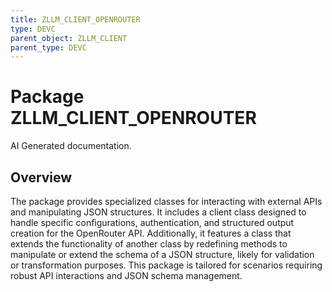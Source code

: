 ```yaml
---
title: ZLLM_CLIENT_OPENROUTER
type: DEVC
parent_object: ZLLM_CLIENT
parent_type: DEVC
---
```


# Package ZLLM_CLIENT_OPENROUTER

AI Generated documentation.

## Overview

The package provides specialized classes for interacting with external APIs and manipulating JSON structures. It includes a client class designed to handle specific configurations, authentication, and structured output creation for the OpenRouter API. Additionally, it features a class that extends the functionality of another class by redefining methods to manipulate or extend the schema of a JSON structure, likely for validation or transformation purposes. This package is tailored for scenarios requiring robust API interactions and JSON schema management.
